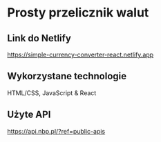 # Prosty przelicznik walut

## Link do Netlify

https://simple-currency-converter-react.netlify.app

## Wykorzystane technologie

HTML/CSS, JavaScript & React

## Użyte API

https://api.nbp.pl/?ref=public-apis
